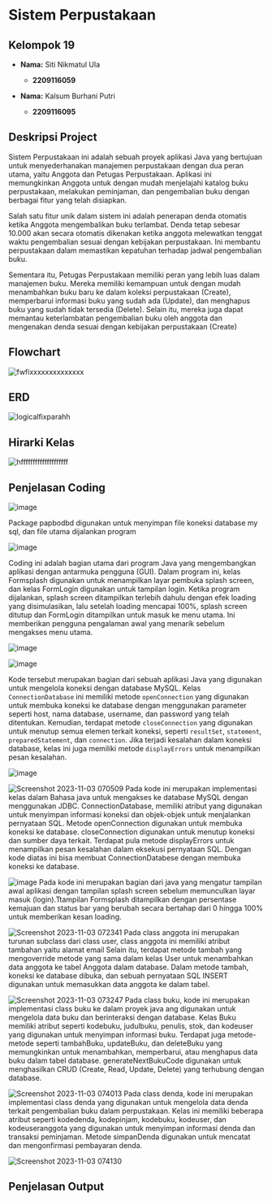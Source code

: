 # Sistem Perpustakaan

## Kelompok 19
- **Nama:** Siti Nikmatul Ula
  - **2209116059** 

- **Nama:** Kalsum Burhani Putri
  - **2209116095**
    
## Deskripsi Project
Sistem Perpustakaan ini adalah sebuah proyek aplikasi Java yang bertujuan untuk menyederhanakan manajemen perpustakaan dengan dua peran utama, yaitu Anggota dan Petugas Perpustakaan. Aplikasi ini memungkinkan Anggota untuk dengan mudah menjelajahi katalog buku perpustakaan, melakukan peminjaman, dan pengembalian buku dengan berbagai fitur yang telah disiapkan.

Salah satu fitur unik dalam sistem ini adalah penerapan denda otomatis ketika Anggota mengembalikan buku terlambat. Denda tetap sebesar 10.000 akan secara otomatis dikenakan ketika anggota melewatkan tenggat waktu pengembalian sesuai dengan kebijakan perpustakaan. Ini membantu perpustakaan dalam memastikan kepatuhan terhadap jadwal pengembalian buku.

Sementara itu, Petugas Perpustakaan memiliki peran yang lebih luas dalam manajemen buku. Mereka memiliki kemampuan untuk dengan mudah menambahkan buku baru ke dalam koleksi perpustakaan (Create), memperbarui informasi buku yang sudah ada (Update), dan menghapus buku yang sudah tidak tersedia (Delete). Selain itu, mereka juga dapat memantau keterlambatan pengembalian buku oleh anggota dan mengenakan denda sesuai dengan kebijakan perpustakaan (Create)

## Flowchart
![fwfixxxxxxxxxxxxxx](https://github.com/sittii/PA-PBO/assets/123925640/c402c090-8989-487f-bc9b-907820e46682)

## ERD
![logicalfixparahh](https://github.com/sittii/PA-PBO/assets/123925640/d2e2f712-bc29-4b93-8001-6d0dc0d225f8)

## Hirarki Kelas
![hffffffffffffffffffff](https://github.com/sittii/PA-PBO/assets/123925640/f332d345-3318-41df-9eb8-fef43e921f05)

## Penjelasan Coding
![image](https://github.com/sittii/PA-PBO/assets/123925640/2c996955-9174-44f6-8754-d0f03fd259af)

Package papbodbd digunakan untuk menyimpan file koneksi database my sql, dan file utama dijalankan program


![image](https://github.com/sittii/PA-PBO/assets/123925640/30386da8-f49a-4779-8e40-a3339969a0e2)

Coding ini adalah bagian utama dari program Java yang mengembangkan aplikasi dengan antarmuka pengguna (GUI). Dalam program ini, kelas Formsplash digunakan untuk menampilkan layar pembuka splash screen, dan kelas FormLogin digunakan untuk tampilan login. Ketika program dijalankan, splash screen ditampilkan terlebih dahulu dengan efek loading yang disimulasikan, lalu setelah loading mencapai 100%, splash screen ditutup dan FormLogin ditampilkan untuk masuk ke menu utama. Ini memberikan pengguna pengalaman awal yang menarik sebelum mengakses menu utama.

![image](https://github.com/sittii/PA-PBO/assets/123925640/2860cb5c-a0ab-4074-9d0c-4a207c70b021)

![image](https://github.com/sittii/PA-PBO/assets/123925640/acff83c0-0101-48d6-aaaf-565b71bc111b)

Kode tersebut merupakan bagian dari sebuah aplikasi Java yang digunakan untuk mengelola koneksi dengan database MySQL. Kelas `ConnectionDatabase` ini memiliki metode `openConnection` yang digunakan untuk membuka koneksi ke database dengan menggunakan parameter seperti host, nama database, username, dan password yang telah ditentukan. Kemudian, terdapat metode `closeConnection` yang digunakan untuk menutup semua elemen terkait koneksi, seperti `resultSet`, `statement`, `preparedStatement`, dan `connection`. Jika terjadi kesalahan dalam koneksi database, kelas ini juga memiliki metode `displayErrors` untuk menampilkan pesan kesalahan. 

![image](https://github.com/sittii/PA-PBO/assets/123925640/ee057771-f00c-448c-a106-d0d89f2fd569)

![Screenshot 2023-11-03 070509](https://github.com/sittii/PA-PBO/assets/127497591/5ffdb73c-bffb-4aa2-a2ed-52c0a7a9755f)
Pada kode ini merupakan implementasi kelas dalam Bahasa java untuk mengakses ke database MySQL dengan menggunakan JDBC.
ConnectionDatabase, memiliki atribut yang digunakan untuk menyimpan informasi koneksi dan objek-objek untuk menjalankan pernyataan SQL. Metode openConnection digunakan untuk membuka koneksi ke database.
closeConnection digunakan untuk menutup koneksi dan sumber daya terkait. Terdapat pula metode displayErrors untuk menampilkan pesan kesalahan dalam eksekusi pernyataan SQL.
Dengan kode diatas ini bisa membuat ConnectionDatabese dengan membuka koneksi ke database.

![image](https://github.com/sittii/PA-PBO/assets/127497591/1319ee9e-122d-41a1-8f04-105eb20bd1c6)
Pada kode ini merupakan bagian dari java yang mengatur tampilan awal aplikasi dengan tampilan splash screen sebelum memunculkan layar masuk (login).Ttampilan Formsplash ditampilkan dengan persentase kemajuan dan status bar yang berubah secara bertahap dari 0 hingga 100% untuk memberikan kesan loading.

![Screenshot 2023-11-03 072341](https://github.com/sittii/PA-PBO/assets/127497591/e72093db-3d28-4b95-9268-64a2b0dd153a)
Pada class anggota ini merupakan turunan subclass dari class user, class anggota ini memiliki atribut tambahan yaitu alamat email Selain itu, terdapat metode tambah yang mengoverride metode yang sama dalam kelas User untuk menambahkan data anggota ke tabel Anggota dalam database. Dalam metode tambah, koneksi ke database dibuka, dan sebuah pernyataan SQL INSERT digunakan untuk memasukkan data anggota ke dalam tabel.

![Screenshot 2023-11-03 073247](https://github.com/sittii/PA-PBO/assets/127497591/7ff16dbc-f443-4057-9939-b87c82ec8f59)
Pada class buku, kode ini merupakan implementasi class buku ke dalam proyek java ang digunakan untuk mengelola data buku dan berinteraksi dengan database. Kelas Buku memiliki atribut seperti kodebuku, judulbuku, penulis, stok, dan kodeuser yang digunakan untuk menyimpan informasi buku. Terdapat juga metode-metode seperti tambahBuku, updateBuku, dan deleteBuku yang memungkinkan untuk menambahkan, memperbarui, atau menghapus data buku dalam tabel database. generateNextBukuCode digunakan untuk menghasilkan CRUD (Create, Read, Update, Delete) yang terhubung dengan database.

![Screenshot 2023-11-03 074013](https://github.com/sittii/PA-PBO/assets/127497591/fe0c7e27-ea39-4c51-8b67-e6ebd62aa9bb)
Pada class denda, kode ini merupakan implementasi class denda yang digunakan untuk mengelola data denda terkait pengembalian buku dalam perpustakaan. Kelas ini memiliki beberapa atribut seperti kodedenda, kodepinjam, kodebuku, kodeuser, dan kodeuseranggota yang digunakan untuk menyimpan informasi denda dan transaksi peminjaman. Metode simpanDenda digunakan untuk mencatat dan mengonfirmasi pembayaran denda.

![Screenshot 2023-11-03 074130](https://github.com/sittii/PA-PBO/assets/127497591/2af81635-4aa9-4bf5-91ad-8366a7f6dd94)









## Penjelasan Output
